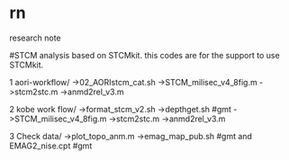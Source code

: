 # rn
research note

#STCM analysis
based on STCMkit.
this codes are for the support to use STCMkit.

1 aori-workflow/
->02_AORIstcm_cat.sh
->STCM_milisec_v4_8fig.m
->stcm2stc.m
->anmd2rel_v3.m

2 kobe work flow/
->format_stcm_v2.sh
->depthget.sh #gmt
->STCM_milisec_v4_8fig.m
->stcm2stc.m
->anmd2rel_v3.m

3 Check data/
->plot_topo_anm.m
->emag_map_pub.sh #gmt
 and EMAG2_nise.cpt #gmt
